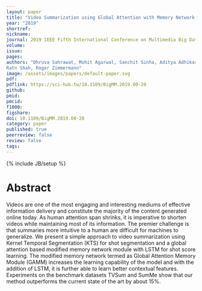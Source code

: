 ```yaml
---
layout: paper
title: "Video Summarization using Global Attention with Memory Network and LSTM"
year: "2019"
shortref: 
nickname: 
journal: 2019 IEEE Fifth International Conference on Multimedia Big Data (BigMM)
volume: 
issue: 
pages: 
authors: "Dhruva Sahrawat, Mohit Agarwal, Sanchit Sinha, Aditya Adhikary, Mansi Agarwal, Rajiv
Ratn Shah, Roger Zimmermann"
image: /assets/images/papers/default-paper.svg
pdf: 
pdflink: https://sci-hub.tw/10.1109/BigMM.2019.00-20
github: 
pmid: 
pmcid: 
f1000: 
figshare: 
doi: 10.1109/BigMM.2019.00-20
category: paper
published: true
peerreview: false
review: false
tags: 
---
```


{% include JB/setup %}

# Abstract

Videos are one of the most engaging and interesting mediums of effective information delivery and constitute the majority of the content generated online today. As human attention span shrinks, it is imperative to shorten videos while maintaining most of its information. The premier challenge is that summaries more intuitive to a human are difficult for machines to generalize. We present a simple approach to video summarization using Kernel Temporal Segmentation (KTS) for shot segmentation and a global attention based modified memory network module with LSTM for shot score learning. The modified memory network termed as Global Attention Memory Module (GAMM) increases the learning capability of the model and with the addition of LSTM, it is further able to learn better contextual features. Experiments on the benchmark datasets TVSum and SumMe show that our method outperforms the current state of the art by about 15%.